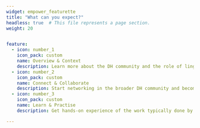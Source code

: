 ```yaml
---
widget: empower_featurette
title: "What can you expect?"
headless: true  # This file represents a page section.
weight: 20


feature:
  - icon: number_1
    icon_pack: custom
    name: Overview & Context
    description: Learn more about the DH community and the role of linguists/language experts in the community   
  - icon: number_2
    icon_pack: custom
    name: Connect & Collaborate
    description: Start networking in the broader DH community and become part of the community of practice;
  - icon: number_3
    icon_pack: custom
    name: Learn & Practise
    description: Get hands-on experience of the work typically done by language experts in resource development projects such as the African Wordnet project.

---
```


